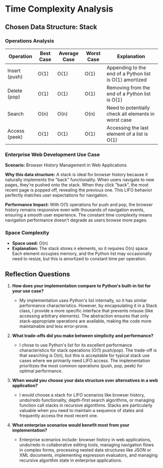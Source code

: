 # Time Complexity Analysis

## Chosen Data Structure: Stack

### Operations Analysis

| Operation | Best Case | Average Case | Worst Case | Explanation |
|-----------|-----------|--------------|------------|-------------|
| Insert (push) | O(1) | O(1) | O(1) | Appending to the end of a Python list is O(1) amortized |
| Delete (pop) | O(1) | O(1) | O(1) | Removing from the end of a Python list is O(1) |
| Search | O(n) | O(n) | O(n) | Need to potentially check all elements in worst case |
| Access (peek) | O(1) | O(1) | O(1) | Accessing the last element of a list is O(1) |

### Enterprise Web Development Use Case

**Scenario:** Browser History Management in Web Applications

**Why this data structure:** A stack is ideal for browser history because it naturally implements the "back" functionality. When users navigate to new pages, they're pushed onto the stack. When they click "back", the most recent page is popped off, revealing the previous one. This LIFO behavior perfectly matches user expectations for navigation.

**Performance Impact:** With O(1) operations for push and pop, the browser history remains responsive even with thousands of navigation events, ensuring a smooth user experience. The constant time complexity means navigation performance doesn't degrade as users browse more pages.

### Space Complexity
- **Space used:** O(n)
- **Explanation:** The stack stores n elements, so it requires O(n) space. Each element occupies memory, and the Python list may occasionally need to resize, but this is amortized to constant time per operation.

## Reflection Questions

1. **How does your implementation compare to Python's built-in list for your use case?**
   - My implementation uses Python's list internally, so it has similar performance characteristics. However, by encapsulating it in a Stack class, I provide a more specific interface that prevents misuse (like accessing arbitrary elements). The abstraction ensures that only stack-appropriate operations are available, making the code more maintainable and less error-prone.

2. **What trade-offs did you make between simplicity and performance?**
   - I chose to use Python's list for its excellent performance characteristics for stack operations (O(1) push/pop). The trade-off is that searching is O(n), but this is acceptable for typical stack use cases where we primarily need LIFO access. The implementation prioritizes the most common operations (push, pop, peek) for optimal performance.

3. **When would you choose your data structure over alternatives in a web application?**
   - I would choose a stack for LIFO scenarios like browser history, undo/redo functionality, depth-first search algorithms, or managing function call stacks in recursive algorithms. Stacks are particularly valuable when you need to maintain a sequence of states and frequently access the most recent one.

4. **What enterprise scenarios would benefit most from your implementation?**
   - Enterprise scenarios include: browser history in web applications, undo/redo in collaborative editing tools, managing navigation flows in complex forms, processing nested data structures like JSON or XML documents, implementing expression evaluators, and managing recursive algorithm state in enterprise applications.